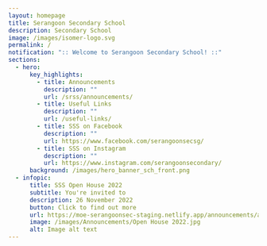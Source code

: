 ```yaml
---
layout: homepage
title: Serangoon Secondary School
description: Secondary School
image: /images/isomer-logo.svg
permalink: /
notification: ":: Welcome to Serangoon Secondary School! ::"
sections:
  - hero:
      key_highlights:
        - title: Announcements
          description: ""
          url: /srss/announcements/
        - title: Useful Links
          description: ""
          url: /useful-links/
        - title: SSS on Facebook
          description: ""
          url: https://www.facebook.com/serangoonsecsg/
        - title: SSS on Instagram
          description: ""
          url: https://www.instagram.com/serangoonsecondary/
      background: /images/hero_banner_sch_front.png
  - infopic:
      title: SSS Open House 2022
      subtitle: You're invited to
      description: 26 November 2022
      button: Click to find out more
      url: https://moe-serangoonsec-staging.netlify.app/announcements/announcements/open-house-2022/
      image: /images/Announcements/Open House 2022.jpg
      alt: Image alt text
---
```

